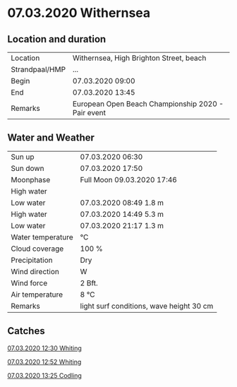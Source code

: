 # 07.03.2020 Withernsea

## Location and duration

| | |
|---|---|
| Location | Withernsea, High Brighton Street, beach |
| Strandpaal/HMP | ... |
| Begin | 07.03.2020  09:00 |
| End | 07.03.2020  13:45 |
| Remarks | European Open Beach Championship 2020 - Pair event |

## Water and Weather

| | |
|---|---|
| Sun up | 07.03.2020  06:30 |
| Sun down | 07.03.2020  17:50 |
| Moonphase | Full Moon 09.03.2020  17:46 |
| High water | |
| Low water | 07.03.2020  08:49 1.8 m|
| High water | 07.03.2020  14:49 5.3 m|
| Low water | 07.03.2020  21:17 1.3 m|
| Water temperature | °C |
| Cloud coverage | 100 % |
| Precipitation | Dry |
| Wind direction | W |
| Wind force | 2 Bft. |
| Air temperature | 8 °C |
| Remarks | light surf conditions, wave height 30 cm |

## Catches

[07.03.2020 12:30 Whiting](catches/20200307-1_1230.md)

[07.03.2020 12:52 Whiting](catches/20200307-1_1252.md)

[07.03.2020 13:25 Codling](catches/20200307-1_1325.md)
